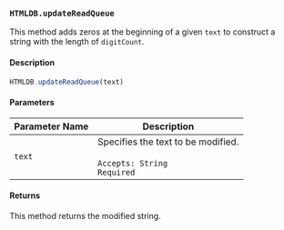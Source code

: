 ### `HTMLDB.updateReadQueue`

This method adds zeros at the beginning of a given `text` to construct a string with the length of `digitCount`.

#### Description

```javascript
HTMLDB.updateReadQueue(text)
```

#### Parameters

| Parameter Name             | Description                               |
| -------------------------- | ----------------------------------------- |
| `text` | Specifies the text to be modified.<br><br>`Accepts: String`<br>`Required` |

#### Returns

This method returns the modified string.